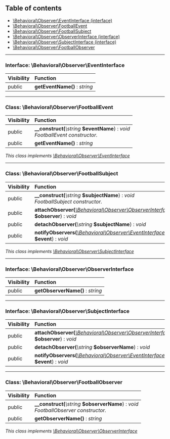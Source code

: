 ## Table of contents

- [\Behavioral\Observer\EventInterface (interface)](#interface-behavioralobservereventinterface)
- [\Behavioral\Observer\FootballEvent](#class-behavioralobserverfootballevent)
- [\Behavioral\Observer\FootballSubject](#class-behavioralobserverfootballsubject)
- [\Behavioral\Observer\ObserverInterface (interface)](#interface-behavioralobserverobserverinterface)
- [\Behavioral\Observer\SubjectInterface (interface)](#interface-behavioralobserversubjectinterface)
- [\Behavioral\Observer\FootballObserver](#class-behavioralobserverfootballobserver)

<hr />

### Interface: \Behavioral\Observer\EventInterface

| Visibility | Function |
|:-----------|:---------|
| public | <strong>getEventName()</strong> : <em>string</em> |

<hr />

### Class: \Behavioral\Observer\FootballEvent

| Visibility | Function |
|:-----------|:---------|
| public | <strong>__construct(</strong><em>\string</em> <strong>$eventName</strong>)</strong> : <em>void</em><br /><em>FootballEvent constructor.</em> |
| public | <strong>getEventName()</strong> : <em>string</em> |

*This class implements [\Behavioral\Observer\EventInterface](#interface-behavioralobservereventinterface)*

<hr />

### Class: \Behavioral\Observer\FootballSubject

| Visibility | Function |
|:-----------|:---------|
| public | <strong>__construct(</strong><em>\string</em> <strong>$subjectName</strong>)</strong> : <em>void</em><br /><em>FootballSubject constructor.</em> |
| public | <strong>attachObserver(</strong><em>[\Behavioral\Observer\ObserverInterface](#interface-behavioralobserverobserverinterface)</em> <strong>$observer</strong>)</strong> : <em>void</em> |
| public | <strong>detachObserver(</strong><em>\string</em> <strong>$subjectName</strong>)</strong> : <em>void</em> |
| public | <strong>notifyObservers(</strong><em>[\Behavioral\Observer\EventInterface](#interface-behavioralobservereventinterface)</em> <strong>$event</strong>)</strong> : <em>void</em> |

*This class implements [\Behavioral\Observer\SubjectInterface](#interface-behavioralobserversubjectinterface)*

<hr />

### Interface: \Behavioral\Observer\ObserverInterface

| Visibility | Function |
|:-----------|:---------|
| public | <strong>getObserverName()</strong> : <em>string</em> |

<hr />

### Interface: \Behavioral\Observer\SubjectInterface

| Visibility | Function |
|:-----------|:---------|
| public | <strong>attachObserver(</strong><em>[\Behavioral\Observer\ObserverInterface](#interface-behavioralobserverobserverinterface)</em> <strong>$observer</strong>)</strong> : <em>void</em> |
| public | <strong>detachObserver(</strong><em>\string</em> <strong>$observerName</strong>)</strong> : <em>void</em> |
| public | <strong>notifyObservers(</strong><em>[\Behavioral\Observer\EventInterface](#interface-behavioralobservereventinterface)</em> <strong>$event</strong>)</strong> : <em>void</em> |

<hr />

### Class: \Behavioral\Observer\FootballObserver

| Visibility | Function |
|:-----------|:---------|
| public | <strong>__construct(</strong><em>\string</em> <strong>$observerName</strong>)</strong> : <em>void</em><br /><em>FootballObserver constructor.</em> |
| public | <strong>getObserverName()</strong> : <em>string</em> |

*This class implements [\Behavioral\Observer\ObserverInterface](#interface-behavioralobserverobserverinterface)*

